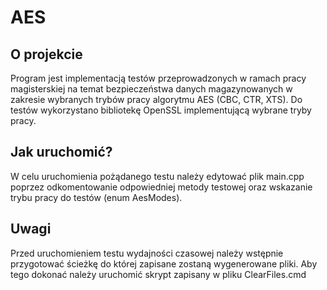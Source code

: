 # AES

## O projekcie
Program jest implementacją testów przeprowadzonych w ramach pracy magisterskiej na temat bezpieczeństwa danych magazynowanych w zakresie wybranych trybów pracy algorytmu AES (CBC, CTR, XTS). Do testów wykorzystano bibliotekę OpenSSL implementującą wybrane tryby pracy.

## Jak uruchomić?
W celu uruchomienia pożądanego testu należy edytować plik main.cpp poprzez odkomentowanie odpowiedniej metody testowej oraz wskazanie trybu pracy do testów (enum AesModes).

## Uwagi
Przed uruchomieniem testu wydajności czasowej należy wstępnie przygotować ścieżkę do której zapisane zostaną wygenerowane pliki. Aby tego dokonać należy uruchomić skrypt zapisany w pliku ClearFiles.cmd
